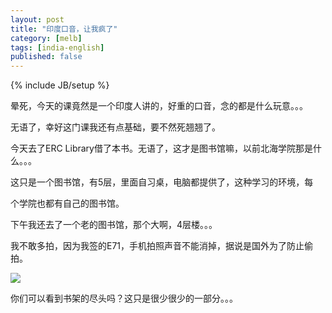 ```yaml
---
layout: post
title: "印度口音，让我疯了"
category: [melb]
tags: [india-english]
published: false
---
```

{% include JB/setup %}

晕死，今天的课竟然是一个印度人讲的，好重的口音，念的都是什么玩意。。。

无语了，幸好这门课我还有点基础，要不然死翘翘了。

今天去了ERC Library借了本书。无语了，这才是图书馆嘛，以前北海学院那是什么。。。

这只是一个图书馆，有5层，里面自习桌，电脑都提供了，这种学习的环境，每

个学院也都有自己的图书馆。

下午我还去了一个老的图书馆，那个大啊，4层楼。。。

我不敢多拍，因为我签的E71，手机拍照声音不能消掉，据说是国外为了防止偷拍。

![](https://lh5.googleusercontent.com/-T7WNIxWUpu8/T3l0tIoXnnI/AAAAAAAAAPE/KbodxRe_Pmk/s800/27072010038.jpg)

你们可以看到书架的尽头吗？这只是很少很少的一部分。。。